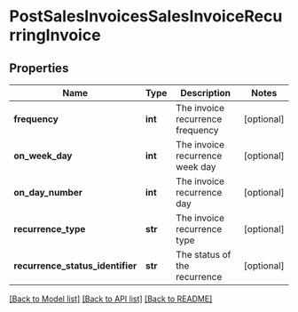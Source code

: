 # PostSalesInvoicesSalesInvoiceRecurringInvoice

## Properties
Name | Type | Description | Notes
------------ | ------------- | ------------- | -------------
**frequency** | **int** | The invoice recurrence frequency | [optional] 
**on_week_day** | **int** | The invoice recurrence week day | [optional] 
**on_day_number** | **int** | The invoice recurrence day | [optional] 
**recurrence_type** | **str** | The invoice recurrence type | [optional] 
**recurrence_status_identifier** | **str** | The status of the recurrence | [optional] 

[[Back to Model list]](../README.md#documentation-for-models) [[Back to API list]](../README.md#documentation-for-api-endpoints) [[Back to README]](../README.md)


